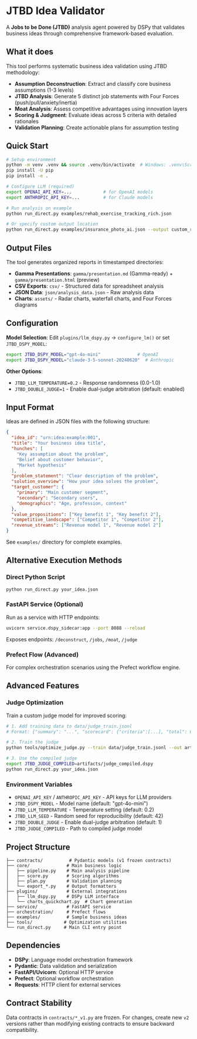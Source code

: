 
# JTBD Idea Validator

A **Jobs to be Done (JTBD)** analysis agent powered by DSPy that validates business ideas through comprehensive framework-based evaluation.

## What it does

This tool performs systematic business idea validation using JTBD methodology:

- **Assumption Deconstruction**: Extract and classify core business assumptions (1-3 levels)
- **JTBD Analysis**: Generate 5 distinct job statements with Four Forces (push/pull/anxiety/inertia)
- **Moat Analysis**: Assess competitive advantages using innovation layers
- **Scoring & Judgment**: Evaluate ideas across 5 criteria with detailed rationales
- **Validation Planning**: Create actionable plans for assumption testing

## Quick Start

```bash
# Setup environment
python -m venv .venv && source .venv/bin/activate  # Windows: .venv\Scripts\activate
pip install -U pip
pip install -e .

# Configure LLM (required)
export OPENAI_API_KEY=...            # for OpenAI models
export ANTHROPIC_API_KEY=...         # for Claude models

# Run analysis on example
python run_direct.py examples/rehab_exercise_tracking_rich.json

# Or specify custom output location
python run_direct.py examples/insurance_photo_ai.json --output custom_reports/
```

## Output Files

The tool generates organized reports in timestamped directories:

- **Gamma Presentations**: `gamma/presentation.md` (Gamma-ready) + `gamma/presentation.html` (preview)
- **CSV Exports**: `csv/` - Structured data for spreadsheet analysis
- **JSON Data**: `json/analysis_data.json` - Raw analysis data
- **Charts**: `assets/` - Radar charts, waterfall charts, and Four Forces diagrams

## Configuration

**Model Selection**: Edit `plugins/llm_dspy.py` → `configure_lm()` or set `JTBD_DSPY_MODEL`:

```bash
export JTBD_DSPY_MODEL="gpt-4o-mini"              # OpenAI
export JTBD_DSPY_MODEL="claude-3-5-sonnet-20240620"  # Anthropic
```

**Other Options**:

- `JTBD_LLM_TEMPERATURE=0.2` - Response randomness (0.0-1.0)
- `JTBD_DOUBLE_JUDGE=1` - Enable dual-judge arbitration (default: enabled)

## Input Format

Ideas are defined in JSON files with the following structure:

```json
{
  "idea_id": "urn:idea:example:001",
  "title": "Your business idea title",
  "hunches": [
    "Key assumption about the problem",
    "Belief about customer behavior",
    "Market hypothesis"
  ],
  "problem_statement": "Clear description of the problem",
  "solution_overview": "How your idea solves the problem",
  "target_customer": {
    "primary": "Main customer segment",
    "secondary": "Secondary users",
    "demographics": "Age, profession, context"
  },
  "value_propositions": ["Key benefit 1", "Key benefit 2"],
  "competitive_landscape": ["Competitor 1", "Competitor 2"],
  "revenue_streams": ["Revenue model 1", "Revenue model 2"]
}
```

See `examples/` directory for complete examples.

## Alternative Execution Methods

### Direct Python Script

```bash
python run_direct.py your_idea.json
```

### FastAPI Service (Optional)

Run as a service with HTTP endpoints:

```bash
uvicorn service.dspy_sidecar:app --port 8088 --reload
```

Exposes endpoints: `/deconstruct`, `/jobs`, `/moat`, `/judge`

### Prefect Flow (Advanced)

For complex orchestration scenarios using the Prefect workflow engine.

## Advanced Features

### Judge Optimization

Train a custom judge model for improved scoring:

```bash
# 1. Add training data to data/judge_train.jsonl
# Format: {"summary": "...", "scorecard": {"criteria":[...], "total": 6.7}}

# 2. Train the judge
python tools/optimize_judge.py --train data/judge_train.jsonl --out artifacts/judge_compiled.dspy

# 3. Use the compiled judge
export JTBD_JUDGE_COMPILED=artifacts/judge_compiled.dspy
python run_direct.py your_idea.json
```

### Environment Variables

- `OPENAI_API_KEY` / `ANTHROPIC_API_KEY` - API keys for LLM providers
- `JTBD_DSPY_MODEL` - Model name (default: "gpt-4o-mini")
- `JTBD_LLM_TEMPERATURE` - Temperature setting (default: 0.2)
- `JTBD_LLM_SEED` - Random seed for reproducibility (default: 42)
- `JTBD_DOUBLE_JUDGE` - Enable dual-judge arbitration (default: 1)
- `JTBD_JUDGE_COMPILED` - Path to compiled judge model

## Project Structure

```
├── contracts/          # Pydantic models (v1 frozen contracts)
├── core/              # Main business logic
│   ├── pipeline.py    # Main analysis pipeline
│   ├── score.py       # Scoring algorithms
│   ├── plan.py        # Validation planning
│   └── export_*.py    # Output formatters
├── plugins/           # External integrations
│   ├── llm_dspy.py    # DSPy LLM interface
│   └── charts_quickchart.py  # Chart generation
├── service/           # FastAPI service
├── orchestration/     # Prefect flows
├── examples/          # Sample business ideas
├── tools/            # Optimization utilities
└── run_direct.py     # Main CLI entry point
```

## Dependencies

- **DSPy**: Language model orchestration framework
- **Pydantic**: Data validation and serialization
- **FastAPI/Uvicorn**: Optional HTTP service
- **Prefect**: Optional workflow orchestration
- **Requests**: HTTP client for external services

## Contract Stability

Data contracts in `contracts/*_v1.py` are frozen. For changes, create new `v2` versions rather than modifying existing contracts to ensure backward compatibility.
